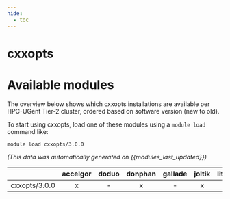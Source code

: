 ```yaml
---
hide:
  - toc
---
```


cxxopts
=======

# Available modules


The overview below shows which cxxopts installations are available per HPC-UGent Tier-2 cluster, ordered based on software version (new to old).

To start using cxxopts, load one of these modules using a `module load` command like:

```shell
module load cxxopts/3.0.0
```

*(This data was automatically generated on {{modules_last_updated}})*

| |accelgor|doduo|donphan|gallade|joltik|litleo|shinx|
| :---: | :---: | :---: | :---: | :---: | :---: | :---: | :---: |
|cxxopts/3.0.0|x|-|x|-|x|x|x|
